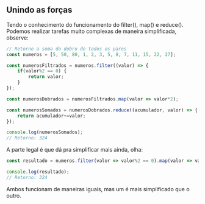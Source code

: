 ## Unindo as forças

Tendo o conhecimento do funcionamento do filter(), map() e reduce(). Podemos realizar tarefas muito complexas de maneira simplificada, observe:

```jsx
// Retorne a soma do dobro de todos os pares
const numeros = [5, 50, 80, 1, 2, 3, 5, 8, 7, 11, 15, 22, 27];

const numerosFiltrados = numeros.filter((valor) => {
    if(valor%2 == 0) {
        return valor;
    }
});

const numerosDobrados = numerosFiltrados.map(valor => valor*2);

const numerosSomados = numerosDobrados.reduce((acumulador, valor) => {
    return acumulador+=valor;
});

console.log(numerosSomados);
// Retorno: 324
```

A parte legal é que dá pra simplificar mais ainda, olha:

```jsx
const resultado = numeros.filter(valor => valor%2 == 0).map(valor => valor*2).reduce((ac, valor) => ac+=valor);

console.log(resultado);
// Retorno: 324
```

Ambos funcionam de maneiras iguais, mas um é mais simplificado que o outro.